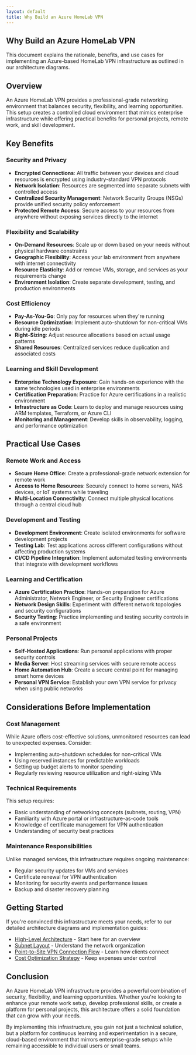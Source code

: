 ```yaml
---
layout: default
title: Why Build an Azure HomeLab VPN
---
```


## Why Build an Azure HomeLab VPN

This document explains the rationale, benefits, and use cases for implementing an Azure-based HomeLab VPN infrastructure as outlined in our architecture diagrams.

## Overview

An Azure HomeLab VPN provides a professional-grade networking environment that balances security, flexibility, and learning opportunities. This setup creates a controlled cloud environment that mimics enterprise infrastructure while offering practical benefits for personal projects, remote work, and skill development.

## Key Benefits

### Security and Privacy

- **Encrypted Connections**: All traffic between your devices and cloud resources is encrypted using industry-standard VPN protocols
- **Network Isolation**: Resources are segmented into separate subnets with controlled access
- **Centralized Security Management**: Network Security Groups (NSGs) provide unified security policy enforcement
- **Protected Remote Access**: Secure access to your resources from anywhere without exposing services directly to the internet

### Flexibility and Scalability

- **On-Demand Resources**: Scale up or down based on your needs without physical hardware constraints
- **Geographic Flexibility**: Access your lab environment from anywhere with internet connectivity
- **Resource Elasticity**: Add or remove VMs, storage, and services as your requirements change
- **Environment Isolation**: Create separate development, testing, and production environments

### Cost Efficiency

- **Pay-As-You-Go**: Only pay for resources when they're running
- **Resource Optimization**: Implement auto-shutdown for non-critical VMs during idle periods
- **Right-Sizing**: Adjust resource allocations based on actual usage patterns
- **Shared Resources**: Centralized services reduce duplication and associated costs

### Learning and Skill Development

- **Enterprise Technology Exposure**: Gain hands-on experience with the same technologies used in enterprise environments
- **Certification Preparation**: Practice for Azure certifications in a realistic environment
- **Infrastructure as Code**: Learn to deploy and manage resources using ARM templates, Terraform, or Azure CLI
- **Monitoring and Management**: Develop skills in observability, logging, and performance optimization

## Practical Use Cases

### Remote Work and Access

- **Secure Home Office**: Create a professional-grade network extension for remote work
- **Access to Home Resources**: Securely connect to home servers, NAS devices, or IoT systems while traveling
- **Multi-Location Connectivity**: Connect multiple physical locations through a central cloud hub

### Development and Testing

- **Development Environment**: Create isolated environments for software development projects
- **Testing Lab**: Test applications across different configurations without affecting production systems
- **CI/CD Pipeline Integration**: Implement automated testing environments that integrate with development workflows

### Learning and Certification

- **Azure Certification Practice**: Hands-on preparation for Azure Administrator, Network Engineer, or Security Engineer certifications
- **Network Design Skills**: Experiment with different network topologies and security configurations
- **Security Testing**: Practice implementing and testing security controls in a safe environment

### Personal Projects

- **Self-Hosted Applications**: Run personal applications with proper security controls
- **Media Server**: Host streaming services with secure remote access
- **Home Automation Hub**: Create a secure central point for managing smart home devices
- **Personal VPN Service**: Establish your own VPN service for privacy when using public networks

## Considerations Before Implementation

### Cost Management

While Azure offers cost-effective solutions, unmonitored resources can lead to unexpected expenses. Consider:

- Implementing auto-shutdown schedules for non-critical VMs
- Using reserved instances for predictable workloads
- Setting up budget alerts to monitor spending
- Regularly reviewing resource utilization and right-sizing VMs

### Technical Requirements

This setup requires:

- Basic understanding of networking concepts (subnets, routing, VPN)
- Familiarity with Azure portal or infrastructure-as-code tools
- Knowledge of certificate management for VPN authentication
- Understanding of security best practices

### Maintenance Responsibilities

Unlike managed services, this infrastructure requires ongoing maintenance:

- Regular security updates for VMs and services
- Certificate renewal for VPN authentication
- Monitoring for security events and performance issues
- Backup and disaster recovery planning

## Getting Started

If you're convinced this infrastructure meets your needs, refer to our detailed architecture diagrams and implementation guides:

- [High-Level Architecture](diagrams/high-level-architecture.html) - Start here for an overview
- [Subnet Layout](diagrams/subnet-layout.html) - Understand the network organization
- [Point-to-Site VPN Connection Flow](diagrams/point-to-site-vpn-connection-flow.html) - Learn how clients connect
- [Cost Optimization Strategy](diagrams/cost-optimization-strategy.html) - Keep expenses under control

## Conclusion

An Azure HomeLab VPN infrastructure provides a powerful combination of security, flexibility, and learning opportunities. Whether you're looking to enhance your remote work setup, develop professional skills, or create a platform for personal projects, this architecture offers a solid foundation that can grow with your needs.

By implementing this infrastructure, you gain not just a technical solution, but a platform for continuous learning and experimentation in a secure, cloud-based environment that mirrors enterprise-grade setups while remaining accessible to individual users or small teams.
